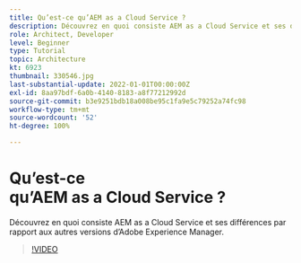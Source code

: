 ```yaml
---
title: Qu’est-ce qu’AEM as a Cloud Service ?
description: Découvrez en quoi consiste AEM as a Cloud Service et ses différences par rapport aux autres versions d’Adobe Experience Manager.
role: Architect, Developer
level: Beginner
type: Tutorial
topic: Architecture
kt: 6923
thumbnail: 330546.jpg
last-substantial-update: 2022-01-01T00:00:00Z
exl-id: 8aa97bdf-6a0b-4140-8183-a8f77212992d
source-git-commit: b3e9251bdb18a008be95c1fa9e5c79252a74fc98
workflow-type: tm+mt
source-wordcount: '52'
ht-degree: 100%

---
```


# Qu’est-ce qu’AEM as a Cloud Service ?

Découvrez en quoi consiste AEM as a Cloud Service et ses différences par rapport aux autres versions d’Adobe Experience Manager.

>[!VIDEO](https://video.tv.adobe.com/v/330546?quality=12&learn=on)
